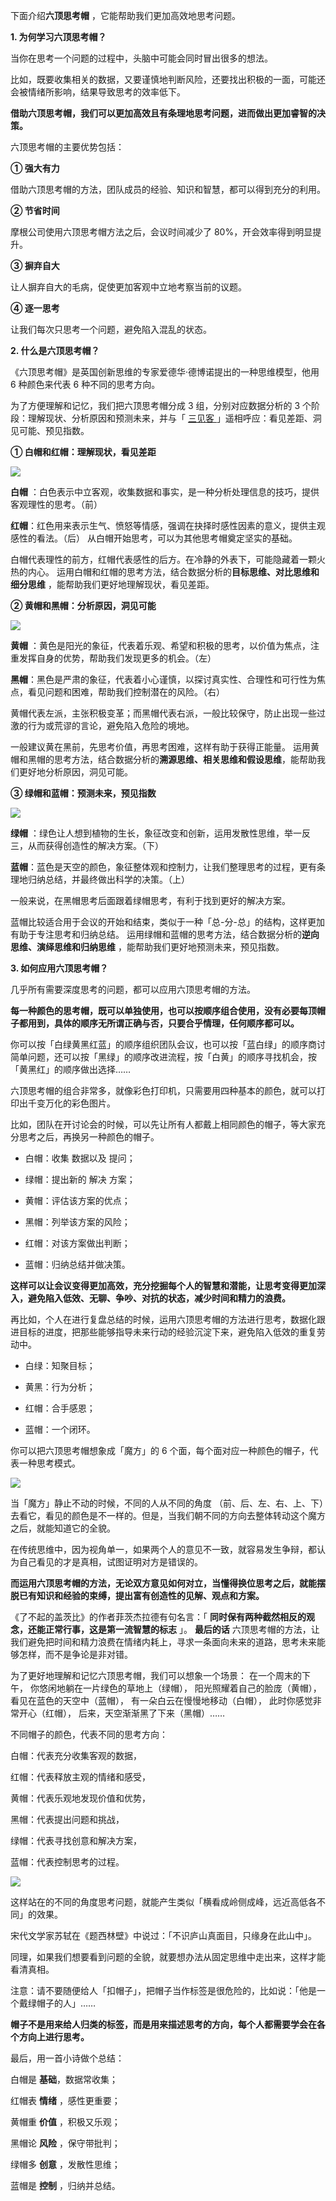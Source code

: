 下面介绍**六顶思考帽** ，它能帮助我们更加高效地思考问题。

**1\. 为何学习六顶思考帽？**

当你在思考一个问题的过程中，头脑中可能会同时冒出很多的想法。

比如，既要收集相关的数据，又要谨慎地判断风险，还要找出积极的一面，可能还会被情绪所影响，结果导致思考的效率低下。

**借助六顶思考帽，我们可以更加高效且有条理地思考问题，进而做出更加睿智的决策。** 

六顶思考帽的主要优势包括：

**① 强大有力**

借助六顶思考帽的方法，团队成员的经验、知识和智慧，都可以得到充分的利用。

**② 节省时间** 

摩根公司使用六顶思考帽方法之后，会议时间减少了
80%，开会效率得到明显提升。

**③ 摒弃自大** 

让人摒弃自大的毛病，促使更加客观中立地考察当前的议题。

**④ 逐一思考**

让我们每次只思考一个问题，避免陷入混乱的状态。

**2\. 什么是六顶思考帽？**

《六顶思考帽》是英国创新思维的专家爱德华·德博诺提出的一种思维模型，他用 6 种颜色来代表 6 种不同的思考方向。

为了方便理解和记忆，我们把六顶思考帽分成 3 组，分别对应数据分析的 3 个阶段：理解现状、分析原因和预测未来，并与「  [ 三见客
](https://mp.weixin.qq.com/s?__biz=MzA4ODE2OTIxMw==&mid=2653481030&idx=1&sn=abb43578e5634de6197bb441fad01c72&scene=21#wechat_redirect)
」遥相呼应：看见差距、洞见可能、预见指数。

**① 白帽和红帽：理解现状，看见差距**

![](https://mmbiz.qpic.cn/mmbiz_png/giaycic3UNwo32B9GRltsFDOw3ImYBBwsKOovw6PgpNcqP4tfOmLavztJKAOYfF91lyQTBib9icWexibpmaheNZEnlA/640?wx_fmt=png)

**白帽** ：白色表示中立客观，收集数据和事实，是一种分析处理信息的技巧，提供客观理性的思考。（前）

**红帽**：红色用来表示生气、愤怒等情感，强调在抉择时感性因素的意义，提供主观感性的看法。（后）  从白帽开始思考，可以为其他思考帽奠定坚实的基础。

白帽代表理性的前方，红帽代表感性的后方。在冷静的外表下，可能隐藏着一颗火热的内心。  运用白帽和红帽的思考方法，结合数据分析的**目标思维、对比思维和细分思维** ，能帮助我们更好地理解现状，看见差距。  

**② 黄帽和黑帽：分析原因，洞见可能**

![](https://mmbiz.qpic.cn/mmbiz_png/giaycic3UNwo32B9GRltsFDOw3ImYBBwsKRDcIho6GQP4tKFFwbF8rkslyuCYSpPGTX1pgIfyHvJR1Nr2pczGibPg/640?wx_fmt=png)

**黄帽** ：黄色是阳光的象征，代表着乐观、希望和积极的思考，以价值为焦点，注重发挥自身的优势，帮助我们发现更多的机会。（左）

**黑帽**：黑色是严肃的象征，代表着小心谨慎，以探讨真实性、合理性和可行性为焦点，看见问题和困难，帮助我们控制潜在的风险。（右）

黄帽代表左派，主张积极变革；而黑帽代表右派，一般比较保守，防止出现一些过激的行为或荒谬的言论，避免陷入危险的境地。

一般建议黄在黑前，先思考价值，再思考困难，这样有助于获得正能量。  运用黄帽和黑帽的思考方法，结合数据分析的**溯源思维、相关思维和假设思维**，能帮助我们更好地分析原因，洞见可能。

**③ 绿帽和蓝帽：预测未来，预见指数**

![](https://mmbiz.qpic.cn/mmbiz_png/giaycic3UNwo32B9GRltsFDOw3ImYBBwsKVfvuYte0N62UIgfr5j9YsIFspnwU8P3zPWPXWYKcmM4Knib6jGhXKDA/640?wx_fmt=png)

**绿帽** ：绿色让人想到植物的生长，象征改变和创新，运用发散性思维，举一反三，从而获得创造性的解决方案。（下）  

**蓝帽**：蓝色是天空的颜色，象征整体观和控制力，让我们整理思考的过程，更有条理地归纳总结，并最终做出科学的决策。（上）

一般来说，在黑帽思考后面跟着绿帽思考，有利于找到更好的解决方案。

蓝帽比较适合用于会议的开始和结束，类似于一种「总-分-总」的结构，这样更加有助于专注思考和归纳总结。  运用绿帽和蓝帽的思考方法，结合数据分析的**逆向思维、演绎思维和归纳思维** ，能帮助我们更好地预测未来，预见指数。

 **3\. 如何应用六顶思考帽？**

几乎所有需要深度思考的问题，都可以应用六顶思考帽的方法。  

**每一种颜色的思考帽，既可以单独使用，也可以按顺序组合使用，没有必要每顶帽子都用到，具体的顺序无所谓正确与否，只要合乎情理，任何顺序都可以。**

你可以按「白绿黄黑红蓝」的顺序组织团队会议，也可以按「蓝白绿」的顺序商讨简单问题，还可以按「黑绿」的顺序改进流程，按「白黄」的顺序寻找机会，按「黄黑红」的顺序做出选择……

六顶思考帽的组合非常多，就像彩色打印机，只需要用四种基本的颜色，就可以打印出千变万化的彩色图片。

比如，团队在开讨论会的时候，可以先让所有人都戴上相同颜色的帽子，等大家充分思考之后，再换另一种颜色的帽子。


  * 白帽：收集  数据以及  提问； 

  * 绿帽：提出新的  解决  方案； 

  * 黄帽：评估该方案的优点； 

  * 黑帽：列举该方案的风险； 

  * 红帽：对该方案做出判断； 

  * 蓝帽：归纳总结并做决策。 

**这样可以让会议变得更加高效，充分挖掘每个人的智慧和潜能，让思考变得更加深入，避免陷入低效、无聊、争吵、对抗的状态，减少时间和精力的浪费。**

再比如，个人在进行复盘总结的时候，运用六顶思考帽的方法进行思考，数据化跟进目标的进度，把那些能够指导未来行动的经验沉淀下来，避免陷入低效的重复劳动中。


  * 白绿：知聚目标； 

  * 黄黑：行为分析； 

  * 红帽：合手感恩； 

  * 蓝帽：一个闭环。 

你可以把六顶思考帽想象成「魔方」的 6 个面，每个面对应一种颜色的帽子，代表一种思考模式。

![](https://mmbiz.qpic.cn/mmbiz_png/giaycic3UNwo32B9GRltsFDOw3ImYBBwsKjIGLVegwCiaRKUE38zghd815aiby01U6lS1ItEhB5mibJmdpctyUIu3jg/640?wx_fmt=png)

当「魔方」静止不动的时候，不同的人从不同的角度  （前、后、左、右、上、下）去看它，看见的颜色是不一样的。但是，当我们朝不同的方向去整体转动这个魔方之后，就能知道它的全貌。

在传统思维中，因为视角单一，如果两个人的意见不一致，就容易发生争辩，都认为自己看见的才是真相，试图证明对方是错误的。  

**而运用六顶思考帽的方法，无论双方意见如何对立，当懂得换位思考之后，就能摆脱已有知识和经验的束缚，提出富有创造性的见解、观点和方案。**

《了不起的盖茨比》的作者菲茨杰拉德有句名言：「 **同时保有两种截然相反的观念，还能正常行事，这是第一流智慧的标志** 」。  **最后的话**
六顶思考帽的方法，让我们避免把时间和精力浪费在情绪内耗上，寻求一条面向未来的道路，思考未来能够怎样，而不是争论是非对错。

为了更好地理解和记忆六顶思考帽，我们可以想象一个场景：  在一个周末的下午，  你悠闲地躺在一片绿色的草地上（绿帽），  阳光照耀着自己的脸庞（黄帽），看见在蓝色的天空中（蓝帽），  有一朵白云在慢慢地移动（白帽），  此时你感觉非常开心（红帽），  后来，天空渐渐黑了下来（黑帽）……

不同帽子的颜色，代表不同的思考方向：  

白帽：代表充分收集客观的数据，

红帽：代表释放主观的情绪和感受，

黄帽：代表乐观地发现价值和优势，

黑帽：代表提出问题和挑战，

绿帽：代表寻找创意和解决方案，

蓝帽：代表控制思考的过程。

![](https://mmbiz.qpic.cn/mmbiz_png/giaycic3UNwo32B9GRltsFDOw3ImYBBwsKHweHGVvNwfzyDL7XFFMR17mA8M4HamIZAicKvyDIBfBDwhUHORuibTLA/640?wx_fmt=png)

这样站在的不同的角度思考问题，就能产生类似「横看成岭侧成峰，远近高低各不同」的效果。

宋代文学家苏轼在《题西林壁》中说过：「不识庐山真面目，只缘身在此山中」。

同理，如果我们想要看到问题的全貌，就要想办法从固定思维中走出来，这样才能看清真相。

注意：请不要随便给人「扣帽子」，把帽子当作标签是很危险的，比如说：「他是一个戴绿帽子的人」……  

**帽子不是用来给人归类的标签，而是用来描述思考的方向，每个人都需要学会在各个方向上进行思考。** 

最后，用一首小诗做个总结：

白帽是 **基础**，数据常收集；

红帽表 **情绪** ，感性更重要；

黄帽重 **价值** ，积极又乐观；

黑帽论 **风险** ，保守带批判；

绿帽多 **创意** ，发散性思维；

蓝帽是 **控制** ，归纳并总结。
